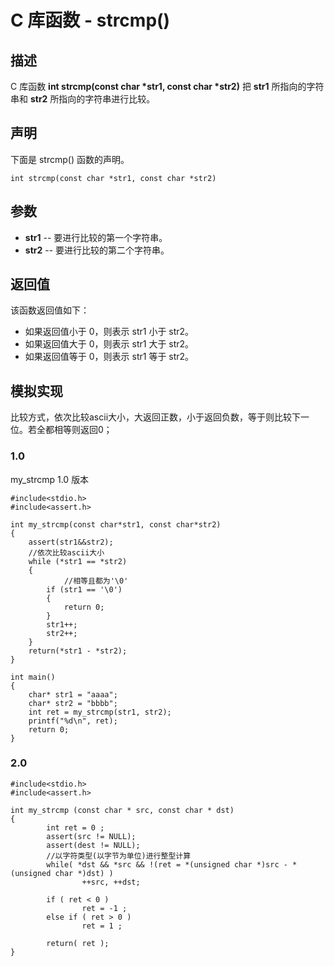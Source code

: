 # C 库函数 - strcmp()

## 描述

C 库函数 **int strcmp(const char \*str1, const char \*str2)** 把 **str1** 所指向的字符串和 **str2** 所指向的字符串进行比较。

## 声明

下面是 strcmp() 函数的声明。

```
int strcmp(const char *str1, const char *str2)
```

## 参数

- **str1** -- 要进行比较的第一个字符串。
- **str2** -- 要进行比较的第二个字符串。

## 返回值

该函数返回值如下：

- 如果返回值小于 0，则表示 str1 小于 str2。
- 如果返回值大于 0，则表示 str1 大于 str2。
- 如果返回值等于 0，则表示 str1 等于 str2。



## 模拟实现

比较方式，依次比较ascii大小，大返回正数，小于返回负数，等于则比较下一位。若全都相等则返回0；

### 1.0

my_strcmp 1.0 版本 

```
#include<stdio.h>
#include<assert.h>

int my_strcmp(const char*str1, const char*str2)
{
    assert(str1&&str2);
    //依次比较ascii大小
    while (*str1 == *str2)
    {
    		//相等且都为'\0'
        if (str1 == '\0')
        {
            return 0;
        }
        str1++;
        str2++;
    }
    return(*str1 - *str2);
}

int main()  
{
    char* str1 = "aaaa";
    char* str2 = "bbbb";
    int ret = my_strcmp(str1, str2);
    printf("%d\n", ret);
    return 0;
}
```



### 2.0

```
#include<stdio.h>
#include<assert.h>

int my_strcmp (const char * src, const char * dst)
{
        int ret = 0 ; 
        assert(src != NULL);
        assert(dest != NULL);
        //以字符类型(以字节为单位)进行整型计算
        while( *dst && *src && !(ret = *(unsigned char *)src - *(unsigned char *)dst) )
                ++src, ++dst;
                
        if ( ret < 0 )
                ret = -1 ;
        else if ( ret > 0 )
                ret = 1 ;

        return( ret );
}
```







